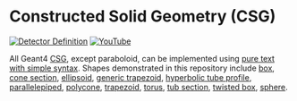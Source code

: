 # Constructed Solid Geometry (CSG)

[![Detector Definition](https://img.shields.io/badge/Detector-Definition-blue?style=flat)](..)
[![YouTube](https://img.shields.io/badge/You-Tube-red?style=flat)](https://www.youtube.com/playlist?list=PLw3G-vTgPrdBxXZo1UpOD_xVFSgM3hLn-)

All Geant4 [CSG][], except paraboloid, can be implemented using [pure text with simple syntax](..). Shapes demonstrated in this repository include [box](box), [cone section](cons), [ellipsoid](ellipsoid), [generic trapezoid](trap), [hyperbolic tube profile](hype), [parallelepiped](para), [polycone](polycone), [trapezoid](trd), [torus](torus), [tub section](tubs), [twisted box](twistedBox), [sphere](sphere).

[CSG]: https://geant4-userdoc.web.cern.ch/UsersGuides/ForApplicationDeveloper/html/Detector/Geometry/geomSolids.html#constructed-solid-geometry-csg-solids
